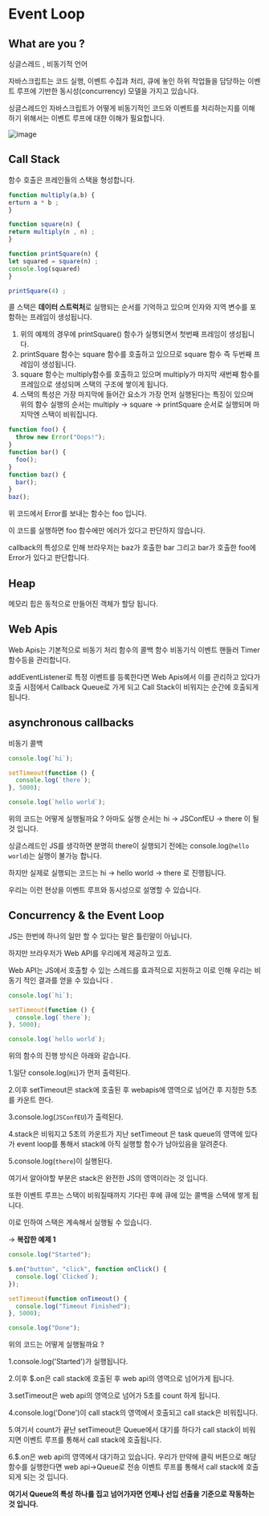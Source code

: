 # Event Loop

## What are you ?

싱글스레드 , 비동기적 언어

자바스크립트는 코드 실행, 이벤트 수집과 처리, 큐에 놓인 하위 작업들을 담당하는 이벤트 루프에 기반한 동시성(concurrency) 모델을 가지고 있습니다.

싱글스레드인 자바스크립트가 어떻게 비동기적인 코드와 이벤트를 처리하는지를 이해하기 위해서는 이벤트 루프에 대한 이해가 필요합니다.

![image](https://user-images.githubusercontent.com/49897409/90138994-b6dbd980-ddb2-11ea-8042-345945d4bf7e.png)

## Call Stack

함수 호출은 프레인들의 스택을 형성합니다.

```jsx
function multiply(a,b) {
erturn a * b ;
}

function square(n) {
return multiply(n , n) ;
}

function printSquare(n) {
let squared = square(n) ;
console.log(squared)
}

printSquare(4) ;
```

콜 스택은 **데이터 스트럭처**로 실행되는 순서를 기억하고 있으며 인자와 지역 변수를 포함하는 프레임이 생성됩니다.

1. 위의 예제의 경우에 printSquare() 함수가 실행되면서 첫번째 프레임이 생성됩니다.
2. printSquare 함수는 square 함수를 호출하고 있으므로 square 함수 즉 두번째 프레임이 생성됩니다.
3. square 함수는 multiply함수를 호출하고 있으며 multiply가 마지막 새번째 함수를 프레임으로 생성되며 스택의 구조에 쌓이게 됩니다.
4. 스택의 특성은 가장 마지막에 들어간 요소가 가장 먼저 실행된다는 특징이 있으며 위의 함수 실행의 순서는 multiply → square → printSquare 순서로 실행되며 마지막엔 스택이 비워집니다.

```jsx
function foo() {
  throw new Error("Oops!");
}
function bar() {
  foo();
}
function baz() {
  bar();
}
baz();
```

위 코드에서 Error를 보내는 함수는 foo 입니다.

이 코드를 실행하면 foo 함수에만 에러가 있다고 판단하지 않습니다.

callback의 특성으로 인해 브라우저는 baz가 호출한 bar 그리고 bar가 호출한 foo에 Error가 있다고 판단합니다.

## Heap

메모리 힙은 동적으로 만들어진 객체가 할당 됩니다.

## Web Apis

Web Apis는 기본적으로 비동기 처리 함수의 콜백 함수 비동기식 이벤트 핸들러 Timer 함수등을 관리합니다.

addEventListener로 특정 이벤트를 등록한다면 Web Apis에서 이를 관리하고 있다가 호출 시점에서 Callback Queue로 가게 되고 Call Stack이 비워지는 순간에 호출되게 됩니다.

## asynchronous callbacks

비동기 콜백

```jsx
console.log(`hi`);

setTimeout(function () {
  console.log(`there`);
}, 5000);

console.log(`hello world`);
```

위의 코드는 어떻게 실행될까요 ? 아마도 실행 순서는 hi → JSConfEU → there 이 될 것 입니다.

싱글스레드인 JS를 생각하면 분명히 there이 실행되기 전에는 console.log(`hello world`)는 실행이 불가능 합니다.

하지만 실제로 실행되는 코드는 hi → hello world → there 로 진행됩니다.

우리는 이런 현상을 이벤트 루프와 동시성으로 설명할 수 있습니다.

## Concurrency & the Event Loop

JS는 한번에 하나의 일만 할 수 있다는 말은 틀린말이 아닙니다.

하지만 브라우저가 Web API를 우리에게 제공하고 있죠.

Web API는 JS에서 호출할 수 있는 스레드를 효과적으로 지원하고 이로 인해 우리는 비동기 적인 결과를 얻을 수 있습니다 .

```jsx
console.log(`hi`);

setTimeout(function () {
  console.log(`there`);
}, 5000);

console.log(`hello world`);
```

위의 함수의 진행 방식은 아래와 같습니다.

1.일단 console.log(`Hi`)가 먼저 출력된다.

2.이후 setTimeout은 stack에 호출된 후 webapis에 영역으로 넘어간 후 지정한 5초를 카운트 한다.

3.console.log(`JSConfEU`)가 출력된다.

4.stack은 비워지고 5초의 카운트가 지난 setTimeout 은 task queue의 영역에 있다가 event loop를 통해서 stack에 아직 실행할 함수가 남아있음을 알려준다.

5.console.log(`there`)이 실행된다.

여기서 알아야할 부분은 stack은 완전한 JS의 영역이라는 것 입니다.

또한 이벤트 루프는 스택이 비워질때까지 기다린 후에 큐에 있는 콜백을 스택에 쌓게 됩니다.

이로 인하여 스택은 계속해서 실행될 수 있습니다.

→ **복잡한 예제 1**

```jsx
console.log("Started");

$.on("button", "click", function onClick() {
  console.log(`Clicked`);
});

setTimeout(function onTimeout() {
  console.log("Timeout Finished");
}, 5000);

console.log("Done");
```

위의 코드는 어떻게 실행될까요 ?

1.console.log('Started')가 실행됩니다.

2.이후 \$.on은 call stack에 호출된 후 web api의 영역으로 넘어가게 됩니다.

3.setTimeout은 web api의 영역으로 넘어가 5초를 count 하게 됩니다.

4.console.log('Done')이 call stack의 영역에서 호출되고 call stack은 비워집니다.

5.여기서 count가 끝난 setTimeout은 Queue에서 대기를 하다가 call stack이 비워지면 이벤트 루프를 통해서 call stack에 호출됩니다.

6.\$.on은 web api의 영역에서 대기하고 있습니다. 우리가 만약에 클릭 버튼으로 해당 함수를 실행한다면 web api→Queue로 전송 이벤트 루프를 통해서 call stack에 호출되게 되는 것 입니다.

**여기서 Queue의 특성 하나를 집고 넘어가자면 언제나 선입 선출을 기준으로 작동하는 것 입니다.**
